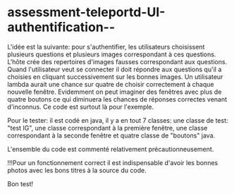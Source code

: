 assessment-teleportd-UI-authentification--
==========================================
L'idée est la suivante: pour s'authentifier, les utilisateurs choisissent plusieurs questions et plusieurs images correspondant 
à ces questions. L'hôte crée des repertoires d'images fausses correspondant aux questions. Quand l'utilisateur veut se connecter
il doit répondre aux questions qu'il a choisies en cliquant successivement sur les bonnes images. Un utilisateur lambda aurait une 
chance sur quatre de choisir correctement à chaque nouvelle fenêtre. Evidemment on peut imaginer des fenêtres avec plus de quatre
boutons ce qui diminuera les chances de réponses correctes venant d'inconnus. Ce code est surtout là pour l'exemple. 

Pour le tester: il est codé en java, il y a en tout 7 classes: une classe de test: "test IG", une classe correspondant à la première
fenêtre, une classe correspondant à la seconde fenêtre et quatre classe de "boutons" java. 

L'ensemble du code est commenté relativement précautionneusement. 

!!!Pour un fonctionnement correct il est indispensable d'avoir les bonnes photos avec les bons titres à la source du code.

Bon test!
